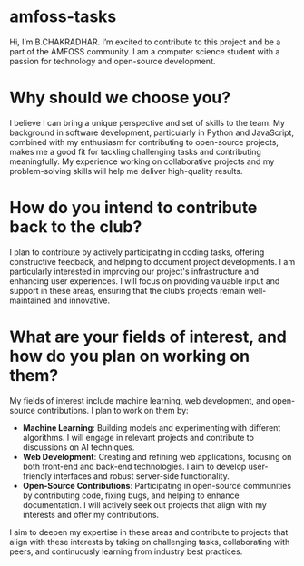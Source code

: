 # amfoss-tasks

Hi, I’m B.CHAKRADHAR. I’m excited to contribute to this project and be a part of the AMFOSS community. I am a computer science student with a passion for technology and open-source development.

# Why should we choose you?

I believe I can bring a unique perspective and set of skills to the team. My background in software development, particularly in Python and JavaScript, combined with my enthusiasm for contributing to open-source projects, makes me a good fit for tackling challenging tasks and contributing meaningfully. My experience working on collaborative projects and my problem-solving skills will help me deliver high-quality results.

# How do you intend to contribute back to the club?

I plan to contribute by actively participating in coding tasks, offering constructive feedback, and helping to document project developments. I am particularly interested in improving our project's infrastructure and enhancing user experiences. I will focus on providing valuable input and support in these areas, ensuring that the club’s projects remain well-maintained and innovative.

# What are your fields of interest, and how do you plan on working on them?

My fields of interest include machine learning, web development, and open-source contributions. I plan to work on them by:

- **Machine Learning**: Building models and experimenting with different algorithms. I will engage in relevant projects and contribute to discussions on AI techniques.
- **Web Development**: Creating and refining web applications, focusing on both front-end and back-end technologies. I aim to develop user-friendly interfaces and robust server-side functionality.
- **Open-Source Contributions**: Participating in open-source communities by contributing code, fixing bugs, and helping to enhance documentation. I will actively seek out projects that align with my interests and offer my contributions.

I aim to deepen my expertise in these areas and contribute to projects that align with these interests by taking on challenging tasks, collaborating with peers, and continuously learning from industry best practices.
